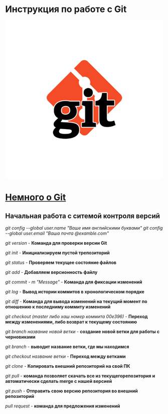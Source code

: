 # Инструкция по работе с Git

![Git](git.png)

# [Немного о Git](https://ru.wikipedia.org/wiki/Git)


## Начальная работа с ситемой контроля версий

*git config --global user.name "Ваше имя английскими буквами"*
*git config --global user.email "Ваша почта @examble.com"*


*git version* - **Команда для проверки версии Git**

*git init*  - __Инициализируем пустой трепозиторий__

*git status* - **Проверяем текущее состояние файлов**

*git add* - **Добавляем версионность файлу**

*git commit - m "Message"* - __Команда для фиксации изменений__

*git log* - __Вывод истории коммитов в хронологическом порядке__

*git diff* - __Команда для вывода изменений на текущий момент по отношению к последниму коммиту изменений__

*git checkout (master либо хаш номер коммита 00e396)* - **Переход между изменениями, либо возврат к текущему состоянию**

*git branch название новой ветки* - __создание новой ветки для работы с черновиками__

*git branch* - __выводит название ветки, где мы находимся__

*git checkout  название ветки* - **Переход между ветками** 

*git clone* - **Копировать внешний репозиторий на свой ПК**

*git pull* - **команда позволяет скачать все из текущегорепозитория и автоматически сделать merge с нашей версией**

*git push* - **Отправить свою версию репозитория во внешний репозиторий**

*pull request* - **команда для предложения изменений**
